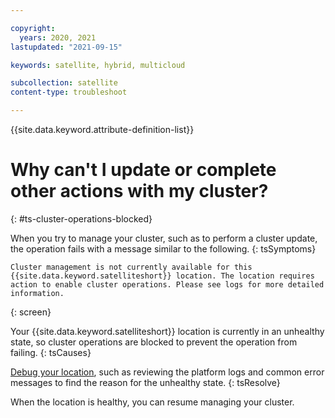 ```yaml
---

copyright:
  years: 2020, 2021
lastupdated: "2021-09-15"

keywords: satellite, hybrid, multicloud

subcollection: satellite
content-type: troubleshoot

---
```


{{site.data.keyword.attribute-definition-list}}

# Why can't I update or complete other actions with my cluster?
{: #ts-cluster-operations-blocked}


When you try to manage your cluster, such as to perform a cluster update, the operation fails with a message similar to the following.
{: tsSymptoms}

```
Cluster management is not currently available for this {{site.data.keyword.satelliteshort}} location. The location requires action to enable cluster operations. Please see logs for more detailed information.
```
{: screen}


Your {{site.data.keyword.satelliteshort}} location is currently in an unhealthy state, so cluster operations are blocked to prevent the operation from failing. 
{: tsCauses}


[Debug your location](/docs/satellite?topic=satellite-ts-locations-debug), such as reviewing the platform logs and common error messages to find the reason for the unhealthy state.
{: tsResolve}

When the location is healthy, you can resume managing your cluster.


